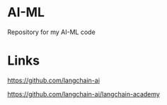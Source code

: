 # AI-ML
Repository for my AI-ML code

# Links
https://github.com/langchain-ai

https://github.com/langchain-ai/langchain-academy
